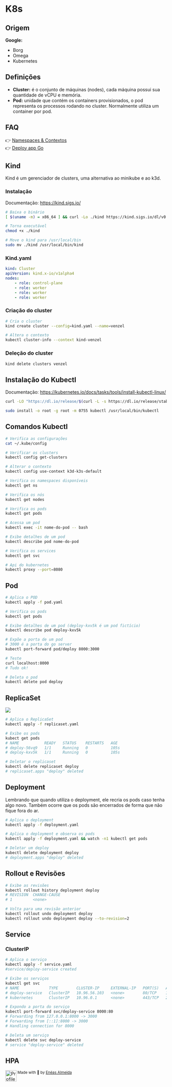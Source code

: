 # K8s

## Origem

**Google:**

-   Borg
-   Omega
-   Kubernetes

## Definições

-   **Cluster:** é o conjunto de máquinas (nodes), cada máquina possui sua quantidade de vCPU e memória.
-   **Pod:** unidade que contém os containers provisionados, o pod representa os processos rodando no cluster. Normalmente utiliza um container por pod.

## FAQ

👉 [Namespaces & Contextos](./CONTEXTS.md)<br />
👉 [Deploy app Go](./DEPLOY.md)

## Kind

Kind é um gerenciador de clusters, uma alternativa ao minikube e ao k3d.

### Instalação

Documentação: https://kind.sigs.io/

```bash
# Baixa o binário
[ $(uname -m) = x86_64 ] && curl -Lo ./kind https://kind.sigs.io/dl/v0.20.0/kind-linux-amd64

# Torna executável
chmod +x ./kind

# Move o kind para /usr/local/bin
sudo mv ./kind /usr/local/bin/kind
```

### Kind.yaml

```yaml
kind: Cluster
apiVersion: kind.x-io/v1alpha4
nodes:
    - role: control-plane
    - role: worker
    - role: worker
    - role: worker
```

### Criação do cluster

```bash
# Cria o cluster
kind create cluster --config=kind.yaml --name=venzel

# Altera o contexto
kubectl cluster-info --context kind-venzel
```

### Deleção do cluster

```bash
kind delete clusters venzel
```

## Instalação do Kubectl

Documentação: https://kubernetes.io/docs/tasks/tools/install-kubectl-linux/

```bash
curl -LO "https://dl.io/release/$(curl -L -s https://dl.io/release/stable.txt)/bin/linux/amd64/kubectl"

sudo install -o root -g root -m 0755 kubectl /usr/local/bin/kubectl
```

## Comandos Kubectl

```bash
# Verifica as configurações
cat ~/.kube/config

# Verificar os clusters
kubectl config get-clusters

# Alterar o contexto
kubectl config use-context k3d-k3s-default

# Verifica os namespaces disponíveis
kubectl get ns

# Verifica os nós
kubectl get nodes

# Verifica os pods
kubectl get pods

# Acessa um pod
kubectl exec -it nome-do-pod -- bash

# Exibe detalhes de um pod
kubectl describe pod nome-do-pod

# Verifica os services
kubectl get svc

# Api do kubernetes
kubectl proxy --port=8080
```

## Pod

```bash
# Aplica o POD
kubectl apply -f pod.yaml

# Verifica os pods
kubectl get pods

# Exibe detalhes de um pod (deploy-kxv5k é um pod fictício)
kubectl describe pod deploy-kxv5k

# Expõe a porta de um pod
# 3000 é a porta do go server
kubectl port-forward pod/deploy 8000:3000

# Teste
curl localhost:8000
# Tudo ok!

# Deleta o pod
kubectl delete pod deploy
```

## ReplicaSet

<img src="./media/replicaset-v1.png" />

```bash
# Aplica o ReplicaSet
kubectl apply -f replicaset.yaml

# Exibe os pods
kubect get pods
# NAME           READY   STATUS    RESTARTS   AGE
# deploy-56vq9   1/1     Running   0          105s
# deploy-kxv5k   1/1     Running   0          105s

# Deletar o replicaset
kubectl delete replicaset deploy
# replicaset.apps "deploy" deleted
```

## Deployment

Lembrando que quando utiliza o deployment, ele recria os pods caso tenha algo novo. Também ocorre que os pods são encerrados de forma que não fique fora do ar.

```bash
# Aplica o deployment
kubectl apply -f deployment.yaml

# Aplica o deployment e observa os pods
kubectl apply -f deployment.yaml && watch -n1 kubectl get pods

# Deletar um deploy
kubectl delete deployment deploy
# deployment.apps "deploy" deleted
```

## Rollout e Revisões

```bash
# Exibe as revisões
kubectl rollout history deployment deploy
# REVISION  CHANGE-CAUSE
# 1         <none>

# Volta para uma revisão anterior
kubectl rollout undo deployment deploy
kubectl rollout undo deployment deploy --to-revision=2
```

## Service

### ClusterIP

```bash
# Aplica o serviço
kubectl apply -f service.yaml
#service/deploy-service created

# Exibe os serviços
kubectl get svc
# NAME             TYPE        CLUSTER-IP     EXTERNAL-IP   PORT(S)   AGE
# deploy-service   ClusterIP   10.96.56.103   <none>        80/TCP    108s
# kubernetes       ClusterIP   10.96.0.1      <none>        443/TCP   23h

# Expondo a porta do serviço
kubectl port-forward svc/deploy-service 8000:80
# Forwarding from 127.0.0.1:8000 -> 3000
# Forwarding from [::1]:8000 -> 3000
# Handling connection for 8000

# Deleta um serviço
kubectl delete svc deploy-service
# service "deploy-service" deleted
```

## HPA


<div>
  <img align="left" src="https://imgur.com/k8HFd0F.png" width=35 alt="Profile"/>
  <sub>Made with 💙 by <a href="https://github.com/venzel">Enéas Almeida</a></sub>
</div>
